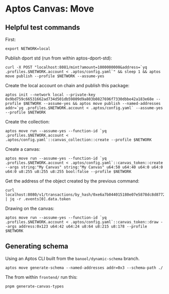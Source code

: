 # Aptos Canvas: Move

## Helpful test commands

First:
```
export NETWORK=local
```

Publish dport std (run from within aptos-dport-std):
```
curl -X POST "localhost:8081/mint?amount=1000000000&address=`yq .profiles.$NETWORK.account < .aptos/config.yaml`" && sleep 1 && aptos move publish --profile $NETWORK --assume-yes
```

Create the local account on chain and publish this package:
```
aptos init --network local --private-key 0x9bd759c66531662ad734d501db59809d9a803b0827696f7330dbbe42a183e68e --profile $NETWORK --assume-yes && aptos move publish --named-addresses addr=`yq .profiles.$NETWORK.account < .aptos/config.yaml` --assume-yes --profile $NETWORK
```

Create the collection:
```
aptos move run --assume-yes --function-id `yq .profiles.$NETWORK.account < .aptos/config.yaml`::canvas_collection::create --profile $NETWORK
```

Create a canvas:
```
aptos move run --assume-yes --function-id `yq .profiles.$NETWORK.account < .aptos/config.yaml`::canvas_token::create --args string:"My Canvas" string:"My Canvas" u64:50 u64:40 u64:0 u64:0 u64:0 u8:255 u8:255 u8:255 bool:false --profile $NETWORK
```

Get the address of the object created by the previous command:
```
curl localhost:8080/v1/transactions/by_hash/0xe6a7b044015180e07e5878dc8d87729010fa25241d76ea34b2ebc003e9b64e6b | jq -r .events[0].data.token
```

Drawing on the canvas:
```
aptos move run --assume-yes --function-id `yq .profiles.$NETWORK.account < .aptos/config.yaml`::canvas_token::draw --args address:0x123 u64:42 u64:24 u8:64 u8:215 u8:178 --profile $NETWORK
```


## Generating schema
Using an Aptos CLI built from the `banool/dynamic-schema` branch.
```
aptos move generate-schema --named-addresses addr=0x3 --schema-path ./
```

The from within `frontend/` run this:
```
pnpm generate-canvas-types
```
